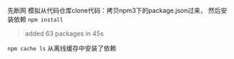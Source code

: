 先断网
模拟从代码仓库clone代码：拷贝npm3下的package.json过来， 然后安装依赖
`npm install`

> added 63 packages in 45s

`npm cache ls`
从离线缓存中安装了依赖
